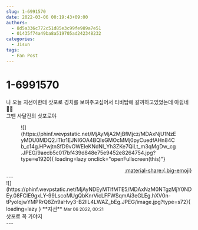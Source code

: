 ```yaml
---
slug: 1-6991570
date: 2022-03-06 00:19:43+09:00
authors:
  - 8d5a336c772c51d85e3c99fe989a7e51
  - 01435f74a49ba8a519705ad242348232
categories:
  - Jisun
tags:
  - Fan Post
---
```


# 1-6991570

<div class="post-container" markdown="1">
<div class="content-container md-sidebar__scrollwrap" markdown="1">

나 오늘 지선이한테 삿포로 경치를 보여주고싶어서 티비탑에 갈까하고있었는데 아쉽네🥺🥺<br>그땐 사달전의 삿포로야<br>
<figure markdown="1">
![](https://phinf.wevpstatic.net/MjAyMjA2MjBfMjcz/MDAxNjU1NzEyMDU0MDQ2.iTkr1EJNI6OA4BQIsGMOcMMj0pyCuedfAHn84Cb_c14g.HPwjtnSfD9vOWEIeKNdNI_Yh3ZKe7QiLt_m3qMgDw_cg.JPEG/9aecb5c017bf439d848e75e9452e8264754.jpg?type=e1920){ loading=lazy onclick="openFullscreen(this)"}
</figure>


</div>
</div>

<div style="text-align: right;" markdown="1">
<a href="https://weverse.io/fromis9/fanpost/1-6991570" style="text-align: right;">:material-share:{.big-emoji}</a>
</div>
---

<div class="comments-container md-sidebar__scrollwrap" markdown="1">
<div class="comment" markdown="1">
<div class='id-container' markdown="1">
![](https://phinf.wevpstatic.net/MjAyNDEyMTlfMTE5/MDAxNzM0NTgzMjY0NDEy.08FClE9gxLY-99LscoMUgQbKnrVicLFFWSqmAi3eGLEg.hXV0n-tPyoIqjwYMPRrQ8Zn9aHvy3-B2llL4LWAZ_bEg.JPEG/image.jpg?type=s72){ loading=lazy }
**<span class="artist">지선</span>** <small>Mar 06 2022, 00:21</small><br>
</div>
<div class='comment-body' markdown="1">
삿포로 꼭 가야지
</div>
</div>
</div>
---
